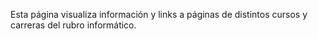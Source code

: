 Esta página visualiza información y links a páginas de distintos cursos y carreras del rubro informático. 
